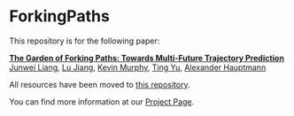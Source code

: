 # ForkingPaths

This repository is for the following paper:


**[The Garden of Forking Paths: Towards Multi-Future Trajectory Prediction](https://arxiv.org/abs/1912.06445)** \
[Junwei Liang](https://www.cs.cmu.edu/~junweil/),
[Lu Jiang](http://www.lujiang.info/),
[Kevin Murphy](https://www.cs.ubc.ca/~murphyk/),
[Ting Yu](https://scholar.google.com/citations?user=_lswGcYAAAAJ&hl=en),
[Alexander Hauptmann](https://www.cs.cmu.edu/~alex/)

All resources have been moved to [this repository](https://github.com/JunweiLiang/Multiverse).

You can find more information at our [Project Page](https://next.cs.cmu.edu/multiverse/).
